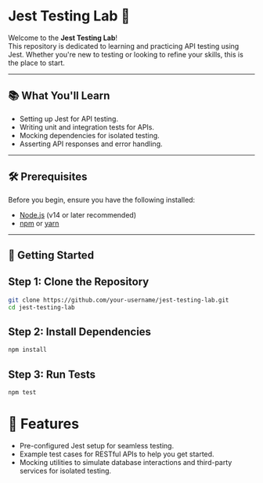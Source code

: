 # Jest Testing Lab 🚀

Welcome to the **Jest Testing Lab**!  
This repository is dedicated to learning and practicing API testing using Jest. Whether you're new to testing or looking to refine your skills, this is the place to start.

---

## 📚 What You'll Learn

- Setting up Jest for API testing.
- Writing unit and integration tests for APIs.
- Mocking dependencies for isolated testing.
- Asserting API responses and error handling.

---

## 🛠️ Prerequisites

Before you begin, ensure you have the following installed:

- [Node.js](https://nodejs.org/) (v14 or later recommended)
- [npm](https://www.npmjs.com/) or [yarn](https://yarnpkg.com/)

---

## 🚀 Getting Started

## Step 1: Clone the Repository

```bash
git clone https://github.com/your-username/jest-testing-lab.git
cd jest-testing-lab
```

## Step 2: Install Dependencies

```bash
npm install
```

## Step 3: Run Tests

```bash
npm test
```

# 🧪 Features

- Pre-configured Jest setup for seamless testing.
- Example test cases for RESTful APIs to help you get started.
- Mocking utilities to simulate database interactions and third-party services for isolated testing.
